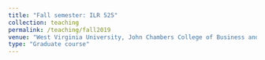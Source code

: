 ```yaml
---
title: "Fall semester: ILR 525"
collection: teaching
permalink: /teaching/fall2019
venue: "West Virginia University, John Chambers College of Business and Economics"
type: "Graduate course"
---
```

